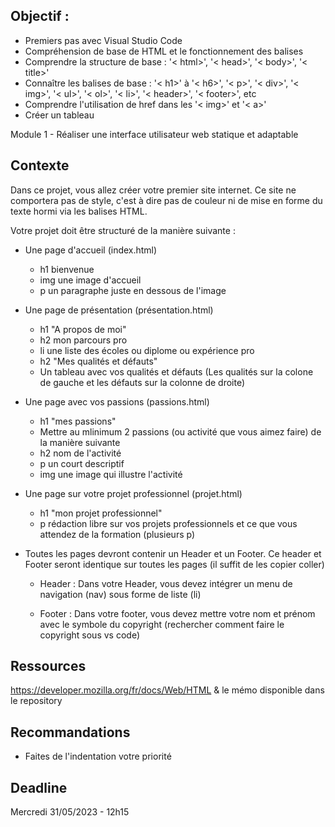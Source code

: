 Objectif :
- 

- Premiers pas avec Visual Studio Code
- Compréhension de base de HTML et le fonctionnement des balises
- Comprendre la structure de base : '< html>', '< head>', '< body>', '< title>'
- Connaître les balises de base : '< h1>' à '< h6>', '< p>', '<  div>', '< img>', '< ul>', '< ol>', '< li>', '< header>', '< footer>', etc
- Comprendre l'utilisation de href dans les '< img>' et '< a>'
- Créer un tableau

Module 1 - Réaliser une interface utilisateur web statique et adaptable

Contexte
- 

Dans ce projet, vous allez créer votre premier site internet. Ce site ne comportera pas de style, c'est à dire pas de couleur ni de mise en forme du texte hormi via les balises HTML.


Votre projet doit être structuré de la manière suivante :

- Une page d'accueil (index.html)
	- h1 bienvenue
	- img une image d'accueil
	- p un paragraphe juste en dessous de l'image


- Une page de présentation (présentation.html)
	- h1 "A propos de moi"
	- h2 mon parcours pro
	- li une liste des écoles ou diplome ou expérience pro
	- h2 "Mes qualités et défauts"
	- Un tableau avec vos qualités et défauts (Les qualités sur la colone de gauche et les défauts sur la colonne de droite)

	
- Une page avec vos passions (passions.html)
	- h1 "mes passions"
	- Mettre au mlinimum 2 passions (ou activité que vous aimez faire) de la manière suivante 
	- h2 nom de l'activité
	- p un court descriptif
	- img une image qui illustre l'activité


- Une page sur votre projet professionnel (projet.html)
	- h1 "mon projet professionnel"
	- p rédaction libre sur vos projets professionnels et ce que vous attendez de la formation (plusieurs p)


- Toutes les pages devront contenir un Header et un Footer. Ce header et Footer seront identique sur toutes les pages (il suffit de les copier coller)
    - Header :
	Dans votre Header, vous devez intégrer un menu de navigation (nav) sous forme de liste (li)

    - Footer :
	Dans votre footer, vous devez mettre votre nom et prénom avec le symbole du copyright (rechercher comment faire le copyright sous vs code)



Ressources
- 
https://developer.mozilla.org/fr/docs/Web/HTML & le mémo disponible dans le repository


Recommandations
- 
 - Faites de l'indentation votre priorité

Deadline
-

Mercredi 31/05/2023 - 12h15
